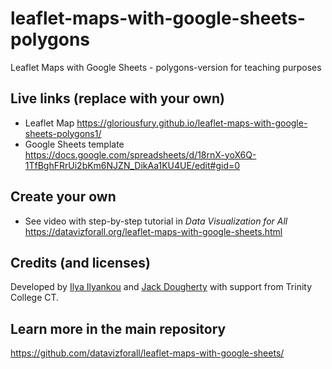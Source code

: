 # leaflet-maps-with-google-sheets-polygons
Leaflet Maps with Google Sheets - polygons-version for teaching purposes

## Live links (replace with your own)
- Leaflet Map https://gloriousfury.github.io/leaflet-maps-with-google-sheets-polygons1/
- Google Sheets template https://docs.google.com/spreadsheets/d/18rnX-yoX6Q-1TfBghFRrUi2bKm6NJZN_DikAa1KU4UE/edit#gid=0

## Create your own
- See video with step-by-step tutorial in *Data Visualization for All* https://datavizforall.org/leaflet-maps-with-google-sheets.html

## Credits (and licenses)
Developed by [Ilya Ilyankou](https://github.com/ilyankou) and [Jack Dougherty](https://github.com/jackdougherty) with support from Trinity College CT.

## Learn more in the main repository
https://github.com/datavizforall/leaflet-maps-with-google-sheets/
